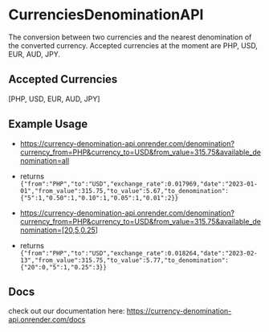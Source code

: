 # CurrenciesDenominationAPI
The conversion between two currencies and the nearest denomination of the converted currency. Accepted currencies at the moment are PHP, USD, EUR, AUD, JPY. 

## Accepted Currencies 
[PHP, USD, EUR, AUD, JPY]

## Example Usage
* https://currency-denomination-api.onrender.com/denomination?currency_from=PHP&currency_to=USD&from_value=315.75&available_denomination=all
* returns ```{"from":"PHP","to":"USD","exchange_rate":0.017969,"date":"2023-01-01","from_value":315.75,"to_value":5.67,"to_denomination":{"5":1,"0.50":1,"0.10":1,"0.05":1,"0.01":2}}```

* https://currency-denomination-api.onrender.com/denomination?currency_from=PHP&currency_to=USD&from_value=315.75&available_denomination=[20,5,0.25]
* returns ```{"from":"PHP","to":"USD","exchange_rate":0.018264,"date":"2023-02-13","from_value":315.75,"to_value":5.77,"to_denomination":{"20":0,"5":1,"0.25":3}}```

## Docs
check out our documentation here:
https://currency-denomination-api.onrender.com/docs